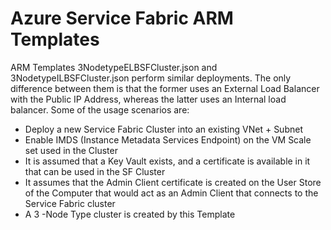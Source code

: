 # Azure Service Fabric ARM Templates

ARM Templates 3NodetypeELBSFCluster.json and 3NodetypeILBSFCluster.json perform similar deployments. The only difference between them is that the former uses an External Load Balancer with the Public IP Address, whereas the latter uses an Internal load balancer. Some of the usage scenarios are:

* Deploy a new Service Fabric Cluster into an existing VNet + Subnet
* Enable IMDS (Instance Metadata Services Endpoint) on the VM Scale set used in the Cluster
* It is assumed that a Key Vault exists, and a certificate is available in it that can be used in the SF Cluster
* It assumes that the Admin Client certificate is created on the User Store of the Computer that would act as an Admin Client that connects to the Service Fabric cluster
* A 3 -Node Type cluster is created by this Template
